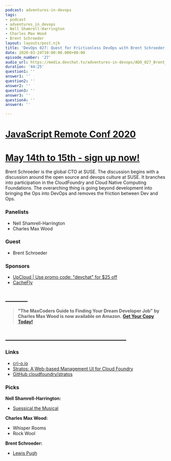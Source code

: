 ```yaml
---
podcast: adventures-in-devops
tags:
- podcast
- adventures_in_devops
- Nell Shamrell-Harrington
- Charles Max Wood
- Brent Schroeder
layout: layouts/post.njk
title: 'DevOps 027: Quest for Frictionless DevOps with Brent Schroeder from SUSE'
date: 2020-03-24T10:00:00.000+00:00
episode_number: '27'
audio_url: https://media.devchat.tv/adventures-in-devops/ADO_027_Brent_Schroeder.mp3
duration: '44:25'
question1: ''
answer1: ''
question2: ''
answer2: ''
question3: ''
answer3: ''
question4: ''
answer4: ''

---
```

# [JavaScript Remote Conf 2020](https://devchat.tv/conferences/javascript-remote-2020/ "JavaScript Remote Conf 2020")

# [May 14th to 15th - sign up now!](https://devchat.tv/conferences/javascript-remote-2020/ "JavaScript Remote Conf 2020")

Brent Schroeder is the global CTO at SUSE. The discussion begins with a discussion around the open source and devops culture at SUSE. It branches into participation in the CloudFoundry and Cloud Native Computing Foundations. The overarching thing is going beyond development into bringing the Ops into DevOps and removes the friction between Dev and Ops.

### **Panelists**

* Nell Shamrell-Harrington
* Charles Max Wood

### **Guest**

* Brent Schroeder

### **Sponsors**

* [UpCloud | Use promo code: "devchat" for $25 off](https://upcloud.com/signup/?promo=devchat&utm_source=influencer&utm_medium=sponsored%20link&utm_campaign=devchat)
* [CacheFly](https://www.cachefly.com/)

## **_______**

> **"The MaxCoders Guide to Finding Your Dream Developer Job" by Charles Max Wood is now available on Amazon.** [**Get Your Copy Today!**](https://www.amazon.com/gp/product/B081MBL5C9/ref=as_li_ss_tl?ie=UTF8&linkCode=sl1&tag=devchattv-20&linkId=9d61363241636e2546ef46abba198746&language=en_US)

## **______________________________________**

### **Links**

* [cri-o.io](https://cri-o.io/)
* [Stratos: A Web-based Management UI for Cloud Foundry](https://www.cloudfoundry.org/blog/stratos-web-based-management-ui-cloud-foundry/)
* [GitHub cloudfoundry/stratos](https://github.com/cloudfoundry/stratos)

### **Picks**

**Nell Shamrell-Harrington:**

* [Suessical the Musical](https://www.amazon.com/Seussical-Musical-OC-Flaherty-L-Ahrens/dp/B000056QFG)

**Charles Max Wood:**

* Whisper Rooms
* Rock Wool

**Brent Schroeder:**

* [Lewis Pugh](http://lewispugh.com/)